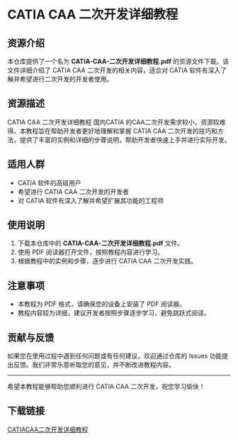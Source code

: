 # CATIA CAA 二次开发详细教程

## 资源介绍

本仓库提供了一个名为 **CATIA-CAA-二次开发详细教程.pdf** 的资源文件下载。该文件详细介绍了 CATIA CAA 二次开发的相关内容，适合对 CATIA 软件有深入了解并希望进行二次开发的开发者使用。

## 资源描述

CATIA CAA 二次开发详细教程 国内CATIA 的CAA二次开发需求较小，资源较难得。本教程旨在帮助开发者更好地理解和掌握 CATIA CAA 二次开发的技巧和方法，提供了丰富的实例和详细的步骤说明，帮助开发者快速上手并进行实际开发。

## 适用人群

- CATIA 软件的高级用户
- 希望进行 CATIA CAA 二次开发的开发者
- 对 CATIA 软件有深入了解并希望扩展其功能的工程师

## 使用说明

1. 下载本仓库中的 **CATIA-CAA-二次开发详细教程.pdf** 文件。
2. 使用 PDF 阅读器打开文件，按照教程内容进行学习。
3. 根据教程中的实例和步骤，逐步进行 CATIA CAA 二次开发实践。

## 注意事项

- 本教程为 PDF 格式，请确保您的设备上安装了 PDF 阅读器。
- 教程内容较为详细，建议开发者按照步骤逐步学习，避免跳跃式阅读。

## 贡献与反馈

如果您在使用过程中遇到任何问题或有任何建议，欢迎通过仓库的 Issues 功能提出反馈。我们非常乐意听取您的意见，并不断改进教程内容。

---

希望本教程能够帮助您顺利进行 CATIA CAA 二次开发，祝您学习愉快！

## 下载链接

[CATIACAA二次开发详细教程](https://pan.quark.cn/s/66bab134a922)